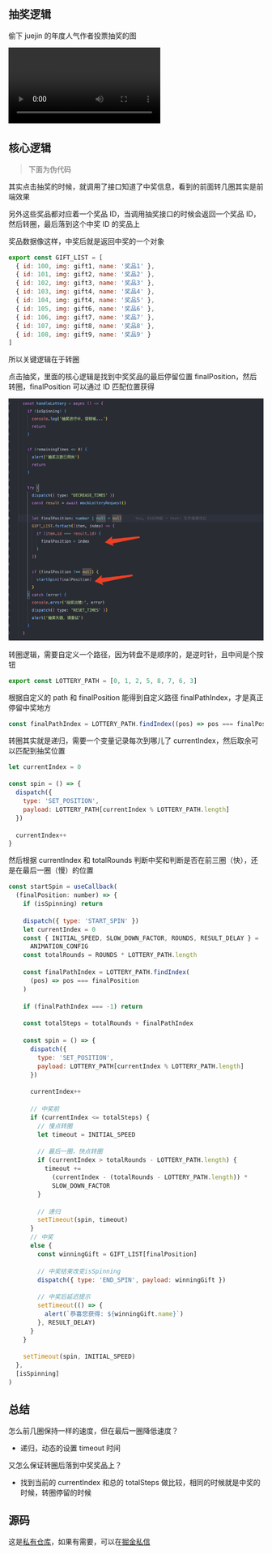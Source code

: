 ## 抽奖逻辑

偷下 juejin 的年度人气作者投票抽奖的图

<video controls src="./1.mov">
</video>

## 核心逻辑

> 下面为伪代码

其实点击抽奖的时候，就调用了接口知道了中奖信息，看到的前面转几圈其实是前端效果

另外这些奖品都对应着一个奖品 ID，当调用抽奖接口的时候会返回一个奖品 ID，然后转圈，最后落到这个中奖 ID 的奖品上

奖品数据像这样，中奖后就是返回中奖的一个对象

```js
export const GIFT_LIST = [
  { id: 100, img: gift1, name: '奖品1' },
  { id: 101, img: gift2, name: '奖品2' },
  { id: 102, img: gift3, name: '奖品3' },
  { id: 103, img: gift4, name: '奖品4' },
  { id: 104, img: gift4, name: '奖品5' },
  { id: 105, img: gift6, name: '奖品6' },
  { id: 106, img: gift7, name: '奖品7' },
  { id: 107, img: gift8, name: '奖品8' },
  { id: 108, img: gift9, name: '奖品9' }
]
```

所以关键逻辑在于转圈

点击抽奖，里面的核心逻辑是找到中奖奖品的最后停留位置 finalPosition，然后转圈，finalPosition 可以通过 ID 匹配位置获得

![alt text](image-49.png)

转圈逻辑，需要自定义一个路径，因为转盘不是顺序的，是逆时针，且中间是个按钮

```js
export const LOTTERY_PATH = [0, 1, 2, 5, 8, 7, 6, 3]
```

根据自定义的 path 和 finalPosition 能得到自定义路径 finalPathIndex，才是真正停留中奖地方

```js
const finalPathIndex = LOTTERY_PATH.findIndex((pos) => pos === finalPosition)
```

转圈其实就是递归，需要一个变量记录每次到哪儿了 currentIndex，然后取余可以匹配到抽奖位置

```js
let currentIndex = 0

const spin = () => {
  dispatch({
    type: 'SET_POSITION',
    payload: LOTTERY_PATH[currentIndex % LOTTERY_PATH.length]
  })

  currentIndex++
}
```

然后根据 currentIndex 和 totalRounds 判断中奖和判断是否在前三圈（快），还是在最后一圈（慢）的位置

```js
const startSpin = useCallback(
  (finalPosition: number) => {
    if (isSpinning) return

    dispatch({ type: 'START_SPIN' })
    let currentIndex = 0
    const { INITIAL_SPEED, SLOW_DOWN_FACTOR, ROUNDS, RESULT_DELAY } =
      ANIMATION_CONFIG
    const totalRounds = ROUNDS * LOTTERY_PATH.length

    const finalPathIndex = LOTTERY_PATH.findIndex(
      (pos) => pos === finalPosition
    )

    if (finalPathIndex === -1) return

    const totalSteps = totalRounds + finalPathIndex

    const spin = () => {
      dispatch({
        type: 'SET_POSITION',
        payload: LOTTERY_PATH[currentIndex % LOTTERY_PATH.length]
      })

      currentIndex++

      // 中奖前
      if (currentIndex <= totalSteps) {
        // 慢点转圈
        let timeout = INITIAL_SPEED

        // 最后一圈，快点转圈
        if (currentIndex > totalRounds - LOTTERY_PATH.length) {
          timeout +=
            (currentIndex - (totalRounds - LOTTERY_PATH.length)) *
            SLOW_DOWN_FACTOR
        }

        // 递归
        setTimeout(spin, timeout)
      }
      // 中奖
      else {
        const winningGift = GIFT_LIST[finalPosition]

        // 中奖结束改变isSpinning
        dispatch({ type: 'END_SPIN', payload: winningGift })

        // 中奖后延迟提示
        setTimeout(() => {
          alert(`恭喜您获得: ${winningGift.name}`)
        }, RESULT_DELAY)
      }
    }

    setTimeout(spin, INITIAL_SPEED)
  },
  [isSpinning]
)
```

## 总结

怎么前几圈保持一样的速度，但在最后一圈降低速度？

- 递归，动态的设置 timeout 时间

又怎么保证转圈后落到中奖奖品上？

- 找到当前的 currentIndex 和总的 totalSteps 做比较，相同的时候就是中奖的时候，转圈停留的时候

## 源码

这是[私有仓库](https://github.com/imberZsk/plays/tree/main/007%E6%8A%BD%E5%A5%96%E7%BB%84%E4%BB%B6)，如果有需要，可以在[掘金私信](https://juejin.cn/user/3378167164966920)
